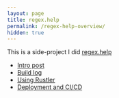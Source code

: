 ```yaml
---
layout: page
title: regex.help
permalink: /regex-help-overview/
hidden: true
---
```


This is a side-project I did [regex.help](https://regex.help)

- [Intro post](/regex-help)
- [Build log](/building-regex-help)
- [Using Rustler](/using-rustler-elixir-1-12-otp-24)
- [Deployment and CI/CD](/deploying-regex-help-ci-cd)
